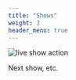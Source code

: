 ```yaml
---
title: "Shows"
weight: 3
header_menu: true
---
```


![live show action](images/llc-striped.png)

Next show, etc.

